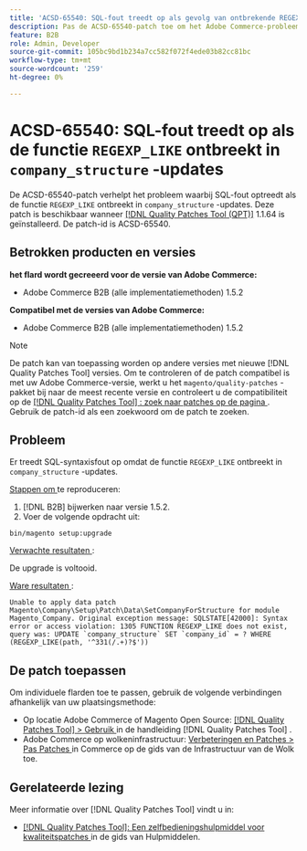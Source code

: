 ```yaml
---
title: 'ACSD-65540: SQL-fout treedt op als gevolg van ontbrekende REGEXP_LIKE-functie in bedrijf_structure-updates'
description: Pas de ACSD-65540-patch toe om het Adobe Commerce-probleem op te lossen waarbij SQL-fout optreedt als gevolg van ontbrekende REGEXP_LIKE-functie in bedrijf_structure-updates.
feature: B2B
role: Admin, Developer
source-git-commit: 105bc9bd1b234a7cc582f072f4ede03b82cc81bc
workflow-type: tm+mt
source-wordcount: '259'
ht-degree: 0%

---
```



# ACSD-65540: SQL-fout treedt op als de functie `REGEXP_LIKE` ontbreekt in `company_structure` -updates

De ACSD-65540-patch verhelpt het probleem waarbij SQL-fout optreedt als de functie `REGEXP_LIKE` ontbreekt in `company_structure` -updates. Deze patch is beschikbaar wanneer [[!DNL Quality Patches Tool (QPT)]](/help/tools/quality-patches-tool/quality-patches-tool-to-self-serve-quality-patches.md) 1.1.64 is geïnstalleerd. De patch-id is ACSD-65540.

## Betrokken producten en versies

**het flard wordt gecreeerd voor de versie van Adobe Commerce:**

* Adobe Commerce B2B (alle implementatiemethoden) 1.5.2

**Compatibel met de versies van Adobe Commerce:**

* Adobe Commerce B2B (alle implementatiemethoden) 1.5.2

>[!NOTE]
>
>De patch kan van toepassing worden op andere versies met nieuwe [!DNL Quality Patches Tool] versies. Om te controleren of de patch compatibel is met uw Adobe Commerce-versie, werkt u het `magento/quality-patches` -pakket bij naar de meest recente versie en controleert u de compatibiliteit op de [[!DNL Quality Patches Tool] : zoek naar patches op de pagina ](https://experienceleague.adobe.com/tools/commerce-quality-patches/index.html?lang=nl-NL) . Gebruik de patch-id als een zoekwoord om de patch te zoeken.

## Probleem

Er treedt SQL-syntaxisfout op omdat de functie `REGEXP_LIKE` ontbreekt in `company_structure` -updates.

<u> Stappen om </u> te reproduceren:

1. [!DNL B2B] bijwerken naar versie 1.5.2.
1. Voer de volgende opdracht uit:

```
bin/magento setup:upgrade
```

<u> Verwachte resultaten </u>:

De upgrade is voltooid.

<u> Ware resultaten </u>:

```
Unable to apply data patch Magento\Company\Setup\Patch\Data\SetCompanyForStructure for module Magento_Company. Original exception message: SQLSTATE[42000]: Syntax error or access violation: 1305 FUNCTION REGEXP_LIKE does not exist, query was: UPDATE `company_structure` SET `company_id` = ? WHERE (REGEXP_LIKE(path, '^331(/.+)?$'))
```

## De patch toepassen

Om individuele flarden toe te passen, gebruik de volgende verbindingen afhankelijk van uw plaatsingsmethode:

* Op locatie Adobe Commerce of Magento Open Source: [[!DNL Quality Patches Tool] > Gebruik ](/help/tools/quality-patches-tool/usage.md) in de handleiding [!DNL Quality Patches Tool] .
* Adobe Commerce op wolkeninfrastructuur: [ Verbeteringen en Patches > Pas Patches ](https://experienceleague.adobe.com/docs/commerce-cloud-service/user-guide/develop/upgrade/apply-patches.html?lang=nl-NL) in Commerce op de gids van de Infrastructuur van de Wolk toe.

## Gerelateerde lezing

Meer informatie over [!DNL Quality Patches Tool] vindt u in:

* [[!DNL Quality Patches Tool]: Een zelfbedieningshulpmiddel voor kwaliteitspatches ](/help/tools/quality-patches-tool/quality-patches-tool-to-self-serve-quality-patches.md) in de gids van Hulpmiddelen.

